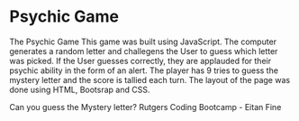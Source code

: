 # Psychic Game
The Psychic Game
This game was built using JavaScript. The computer generates a random letter and  challegens the User to guess which letter was picked.
If the User guesses correctly, they are applauded for their psychic ability in the form of an alert. The player has 9 tries to guess the mystery letter and the score is tallied
each turn. The layout of the page was done using HTML, Bootsrap and CSS.

Can you guess the Mystery letter?
Rutgers Coding Bootcamp - Eitan Fine